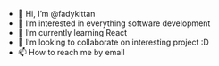 - 👋 Hi, I’m @fadykittan
- 👀 I’m interested in everything software development
- 🌱 I’m currently learning React
- 💞️ I’m looking to collaborate on interesting project :D
- 📫 How to reach me by email

<!---
fadykittan/fadykittan is a ✨ special ✨ repository because its `README.md` (this file) appears on your GitHub profile.
You can click the Preview link to take a look at your changes.
--->
